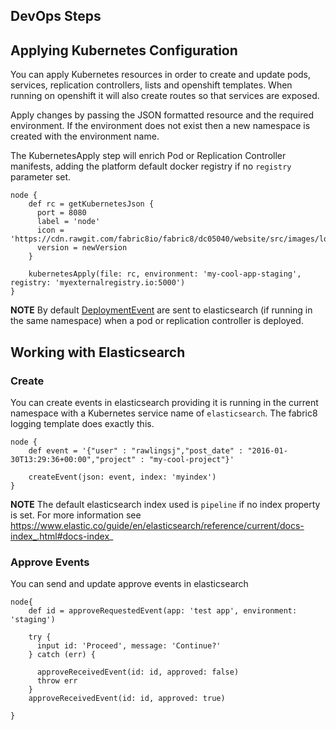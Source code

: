 DevOps Steps
-------------

## Applying Kubernetes Configuration

You can apply Kubernetes resources in order to create and update pods, services, replication controllers, lists and openshift templates.  When running on openshift it will also create routes so that services are exposed.

Apply changes by passing the JSON formatted resource and the required environment.  If the environment does not exist then a new namespace is created with the environment name.

The KubernetesApply step will enrich Pod or Replication Controller manifests, adding the platform default docker registry if no `registry` parameter set.


    node {
        def rc = getKubernetesJson {
          port = 8080
          label = 'node'
          icon = 'https://cdn.rawgit.com/fabric8io/fabric8/dc05040/website/src/images/logos/nodejs.svg'
          version = newVersion
        }

        kubernetesApply(file: rc, environment: 'my-cool-app-staging', registry: 'myexternalregistry.io:5000')
    }

__NOTE__ By default [DeploymentEvent](https://github.com/fabric8io/kubernetes-pipeline/blob/master/src/main/java/io/fabric8/kubernetes/workflow/elasticsearch/DeploymentEvent.java) are sent to elasticsearch (if running in the same namespace) when a pod or replication controller is deployed.


## Working with Elasticsearch


### Create
You can create events in elasticsearch providing it is running in the current namespace with a Kubernetes service name of `elasticsearch`.  The fabric8 logging template does exactly this.


    node {
        def event = '{"user" : "rawlingsj","post_date" : "2016-01-30T13:29:36+00:00","project" : "my-cool-project"}'

        createEvent(json: event, index: 'myindex')
    }

__NOTE__ The default elasticsearch index used is `pipeline` if no index property is set.  For more information see https://www.elastic.co/guide/en/elasticsearch/reference/current/docs-index_.html#docs-index_


### Approve Events
You can send and update approve events in elasticsearch


    node{
        def id = approveRequestedEvent(app: 'test app', environment: 'staging')

        try {
          input id: 'Proceed', message: 'Continue?'
        } catch (err) {

          approveReceivedEvent(id: id, approved: false)
          throw err
        }
        approveReceivedEvent(id: id, approved: true)

    }
